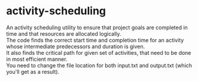 # activity-scheduling
An activity scheduling utility to ensure that project goals are completed in time and that resources are allocated logically.  
The code finds the correct start time and completion time for an activity whose intermediate predecessors and duration is given.  
It also finds the critical path for given set of activities, that need to be done in most efficient manner.  
You need to change the file location for both input.txt and output.txt (which you'll get as a result).
